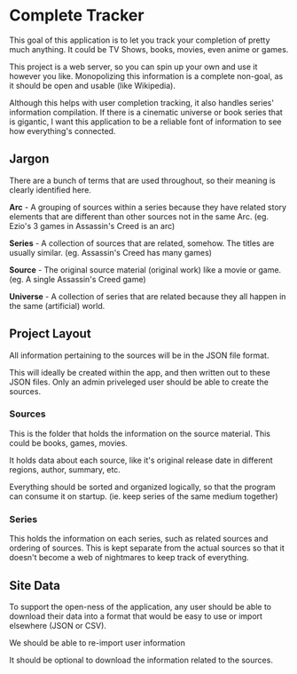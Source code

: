 # Complete Tracker
This goal of this application is to let you track your completion of pretty much anything. It could be TV Shows, books, movies, even anime or games.

This project is a web server, so you can spin up your own and use it however you like. Monopolizing this information is a complete non-goal, as it should be open and usable (like Wikipedia).

Although this helps with user completion tracking, it also handles series' information compilation. If there is a cinematic universe or book series that is gigantic, I want this application to be a reliable font of information to see how everything's connected.

## Jargon
There are a bunch of terms that are used throughout, so their meaning is clearly identified here.

**Arc** - A grouping of sources within a series because they have related story elements that are different than other sources not in the same Arc. (eg. Ezio's 3 games in Assassin's Creed is an arc)

**Series** - A collection of sources that are related, somehow. The titles are usually similar. (eg. Assassin's Creed has many games)

**Source** - The original source material (original work) like a movie or game. (eg. A single Assassin's Creed game)

**Universe** - A collection of series that are related because they all happen in the same (artificial) world.

## Project Layout
All information pertaining to the sources will be in the JSON file format.

This will ideally be created within the app, and then written out to these JSON files. Only an admin priveleged user should be able to create the sources.

### Sources
This is the folder that holds the information on the source material. This could be books, games, movies.

It holds data about each source, like it's original release date in different regions, author, summary, etc.

Everything should be sorted and organized logically, so that the program can consume it on startup. (ie. keep series of the same medium together)

### Series
This holds the information on each series, such as related sources and ordering of sources. This is kept separate from the actual sources so that it doesn't become a web of nightmares to keep track of everything.

## Site Data
To support the open-ness of the application, any user should be able to download their data into a format that would be easy to use or import elsewhere (JSON or CSV).

We should be able to re-import user information

It should be optional to download the information related to the sources.
